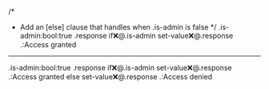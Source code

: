 /*
 * Add an [else] clause that handles when .is-admin is false
 */
.is-admin:bool:true
.response
if:x:@.is-admin
   set-value:x:@.response
      .:Access granted
---
.is-admin:bool:true
.response
if:x:@.is-admin
   set-value:x:@.response
      .:Access granted
else
   set-value:x:@.response
      .:Access denied
